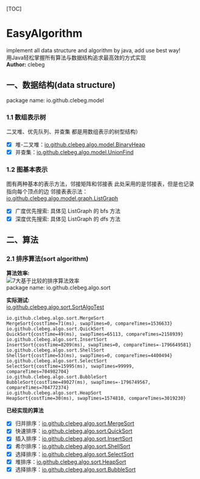 [TOC]    
# EasyAlgorithm
implement all data structure and algorithm by java, add use best way!      
用Java轻松掌握所有算法与数据结构追求最高效的方式实现     
**Author:** clebeg

## 一、数据结构(data structure)
package name: io.github.clebeg.model
### 1.1 数组表示树
二叉堆、优先队列、并查集 都是用数组表示的树型结构）
- [x] 堆-二叉堆：[io.github.clebeg.algo.model.BinaryHeap](https://github.com/clebeg/EasyAlgorithm/blob/master/src/main/java/io/github/clebeg/algo/model/BinaryHeap.java)
- [x] 并查集：[io.github.clebeg.algo.model.UnionFind](https://github.com/clebeg/EasyAlgorithm/blob/master/src/main/java/io/github/clebeg/algo/model/UnionFind.java)

### 1.2 图基本表示
图有两种基本的表示方法，邻接矩阵和邻接表 此处采用的是邻接表，但是也记录指向每个顶点的边
邻接表表示法：[io.github.clebeg.algo.model.graph.ListGraph](https://github.com/clebeg/EasyAlgorithm/blob/master/src/main/java/io/github/clebeg/algo/model/graph/ListGraph.java)
- [x] 广度优先搜索: 具体见 ListGraph 的 bfs 方法
- [x] 深度优先搜索: 具体见 ListGraph 的 dfs 方法

## 二、算法
### 2.1 排序算法(sort algorithm)
**算法效率:**      
![7大基于比较的排序算法效率](https://img-blog.csdn.net/20180807094112221?watermark/2/text/aHR0cHM6Ly9ibG9nLmNzZG4ubmV0L20wXzM3OTYyNjAw/font/5a6L5L2T/fontsize/400/fill/I0JBQkFCMA==/dissolve/70)    
package name: io.github.clebeg.algo.sort 

**实际测试:**    
[io.github.clebeg.algo.sort.SortAlgoTest](https://github.com/clebeg/EasyAlgorithm/blob/master/src/test/java/io/github/clebeg/algo/sort/SortAlgoTest.java)

```shell script
io.github.clebeg.algo.sort.MergeSort
MergeSort{costTime=71(ms), swapTimes=0, compareTimes=1536633}
io.github.clebeg.algo.sort.QuickSort
QuickSort{costTime=49(ms), swapTimes=65113, compareTimes=2158939}
io.github.clebeg.algo.sort.InsertSort
InsertSort{costTime=8209(ms), swapTimes=0, compareTimes=-1796649581}
io.github.clebeg.algo.sort.ShellSort
ShellSort{costTime=53(ms), swapTimes=0, compareTimes=4400494}
io.github.clebeg.algo.sort.SelectSort
SelectSort{costTime=15995(ms), swapTimes=99999, compareTimes=704982704}
io.github.clebeg.algo.sort.BubbleSort
BubbleSort{costTime=49027(ms), swapTimes=-1796749567, compareTimes=704772374}
io.github.clebeg.algo.sort.HeapSort
HeapSort{costTime=30(ms), swapTimes=1574810, compareTimes=3019230}
```
**已经实现的算法**

- [x] 归并排序：[io.github.clebeg.algo.sort.MergeSort](https://github.com/clebeg/EasyAlgorithm/blob/master/src/main/java/io/github/clebeg/algo/sort/MergeSort.java)
- [x] 快速排序：[io.github.clebeg.algo.sort.QuickSort](https://github.com/clebeg/EasyAlgorithm/blob/master/src/main/java/io/github/clebeg/algo/sort/QuickSort.java)
- [x] 插入排序：[io.github.clebeg.algo.sort.InsertSort](https://github.com/clebeg/EasyAlgorithm/blob/master/src/main/java/io/github/clebeg/algo/sort/InsertSort.java)
- [x] 希尔排序：[io.github.clebeg.algo.sort.ShellSort](https://github.com/clebeg/EasyAlgorithm/blob/master/src/main/java/io/github/clebeg/algo/sort/ShellSort.java)
- [x] 选择排序：[io.github.clebeg.algo.sort.SelectSort](https://github.com/clebeg/EasyAlgorithm/blob/master/src/main/java/io/github/clebeg/algo/sort/SelectSort.java)
- [x] 堆排序：[io.github.clebeg.algo.sort.HeapSort](https://github.com/clebeg/EasyAlgorithm/blob/master/src/main/java/io/github/clebeg/algo/sort/HeapSort.java)
- [x] 选择排序：[io.github.clebeg.algo.sort.BubbleSort](https://github.com/clebeg/EasyAlgorithm/blob/master/src/main/java/io/github/clebeg/algo/sort/BubbleSort.java)
